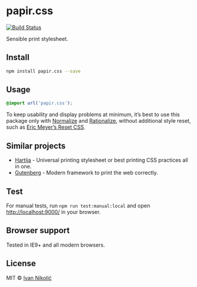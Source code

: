 # papir.css

[![Build Status][ci-img]][ci]

Sensible print stylesheet.

## Install

```sh
npm install papir.css --save
```

## Usage

```css
@import url('papir.css');
```

To keep usability and display problems at minimum, it’s best to use this package only with [Normalize](http://necolas.github.io/normalize.css/) and [Rationalize](https://github.com/niksy/rationalize.css), without additional style reset, such as [Eric Meyer’s Reset CSS](http://meyerweb.com/eric/tools/css/reset/).

## Similar projects

* [Hartija](https://github.com/vladocar/Hartija---CSS-Print-Framework) - Universal printing stylesheet or best printing CSS practices all in one.
* [Gutenberg](https://github.com/BafS/Gutenberg) - Modern framework to print the web correctly.

## Test

For manual tests, run `npm run test:manual:local` and open <http://localhost:9000/> in your browser.

## Browser support

Tested in IE9+ and all modern browsers.

## License

MIT © [Ivan Nikolić](http://ivannikolic.com)

[ci]: https://travis-ci.org/niksy/papir.css
[ci-img]: https://travis-ci.org/niksy/papir.css.svg?branch=master
